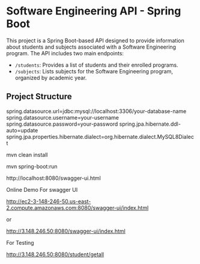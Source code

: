 # Software Engineering API - Spring Boot

This project is a Spring Boot-based API designed to provide information about students and subjects associated with a Software Engineering program. The API includes two main endpoints:

- `/students`: Provides a list of students and their enrolled programs.
- `/subjects`: Lists subjects for the Software Engineering program, organized by academic year.

## Project Structure


spring.datasource.url=jdbc:mysql://localhost:3306/your-database-name
spring.datasource.username=your-username
spring.datasource.password=your-password
spring.jpa.hibernate.ddl-auto=update
spring.jpa.properties.hibernate.dialect=org.hibernate.dialect.MySQL8Dialect


mvn clean install

mvn spring-boot:run


http://localhost:8080/swagger-ui.html

Online Demo  For swagger UI

http://ec2-3-148-246-50.us-east-2.compute.amazonaws.com:8080/swagger-ui/index.html

or

http://3.148.246.50:8080/swagger-ui/index.html

For Testing


http://3.148.246.50:8080/student/getall




